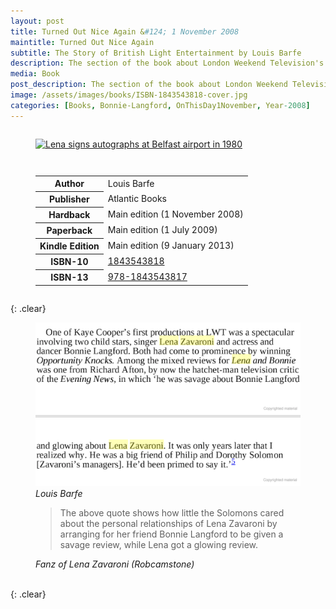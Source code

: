 ```yaml
---
layout: post
title: Turned Out Nice Again &#124; 1 November 2008
maintitle: Turned Out Nice Again
subtitle: The Story of British Light Entertainment by Louis Barfe
description: The section of the book about London Weekend Television's show "Lena and Bonnie" shows how little the Solomons cared about the personal relationships of Lena Zavaroni by arranging for her friend Bonnie Langford to be given a savage review, while Lena got a glowing review.
media: Book
post_description: The section of the book about London Weekend Television's show "Lena and Bonnie" shows how little the Solomons cared about the personal relationships of Lena Zavaroni by arranging for her friend Bonnie Langford to be given a savage review, while Lena got a glowing review.
image: /assets/images/books/ISBN-1843543818-cover.jpg
categories: [Books, Bonnie-Langford, OnThisDay1November, Year-2008]
---
```


<figure class="fig1">
<a href="{{ page.image }}"><img src="{{ page.image }}" class="full-width zoom-in" alt="Lena signs autographs at Belfast airport in 1980" /></a>
</figure>

<figure class="fig2">
<table>
<tr><th>Author</th><td>Louis Barfe</td></tr>
<tr><th>Publisher</th><td>Atlantic Books</td></tr>
<tr><th>Hardback</th><td>Main edition (1 November 2008)</td></tr>
<tr><th>Paperback</th><td>Main edition (1 July 2009)</td></tr>
<tr><th>Kindle Edition</th><td>Main edition (9 January 2013)</td></tr>
<tr><th>ISBN-10</th><td><a class="external-link" href="https://www.google.co.uk/search?q=isbn+1843543818+&ie=utf-8&oe=utf-8&client=firefox-b-ab&gfe_rd=cr&dcr=0&ei=JKS_Wp3NK6rP8Af8-oaACg">1843543818</a></td></tr>
<tr><th>ISBN-13</th><td><a class="external-link" href="https://www.google.co.uk/search?q=isbn+9781843543817&ie=utf-8&oe=utf-8&client=firefox-b-ab&gfe_rd=cr&dcr=0&ei=eaS_WonTIqrP8Af8-oaACg">978-1843543817</a></td></tr>
</table>
</figure>

{: .clear}

<figure class="fig3">
<a href="https://books.google.co.uk/books?id=XHbFLkrXezMC&lpg=PP1&dq=isbn%201843543818&pg=PT207#v=onepage&q=lena%20zavaroni&f=false"><img src="/assets/images/books/ISBN-1843543818-pages.png" class="full-width zoom-in" alt="image contains text" /></a>
<cite>Louis Barfe</cite>
</figure>

<figure class="fig3">
<blockquote>The above quote shows how little the Solomons cared about the personal relationships of Lena Zavaroni by arranging for her friend Bonnie Langford to be given a savage review, while Lena got a glowing review.</blockquote>
<cite>Fanz of Lena Zavaroni (Robcamstone)</cite>
</figure>

<br />{: .clear}

<style>
.fig1 {float:left; width:27.8%; }
.fig2 {float:right; width:68.2%;}
@media screen and (orientation:portrait) {.fig1, .fig2 {float:left; width:100%; }}
</style>
